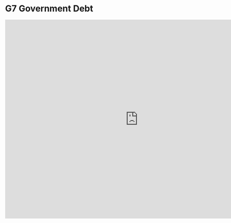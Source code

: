 # G7 Government Debt 
<iframe src="https://data.oecd.org/chart/6S2H" width="860" height="645" style="border: 0" mozallowfullscreen="true" webkitallowfullscreen="true" allowfullscreen="true"><a href="https://data.oecd.org/chart/6S2H" target="_blank">OECD Chart: General government debt, Total, % of GDP, Annual, 2021</a></iframe> 
